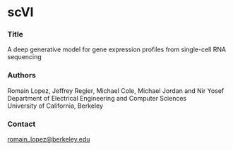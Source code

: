 # scVI

### Title
A deep generative model for gene expression profiles
from single-cell RNA sequencing

### Authors
Romain Lopez, Jeffrey Regier, Michael Cole, Michael Jordan and Nir Yosef <br />
Department of Electrical Engineering and Computer Sciences <br />
University of California, Berkeley <br />

### Contact
romain_lopez@berkeley.edu
